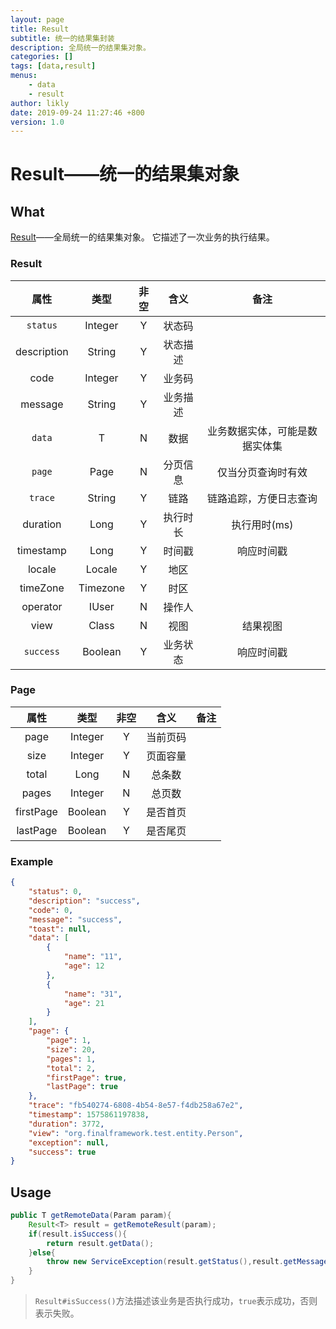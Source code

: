 ```yaml
---
layout: page
title: Result
subtitle: 统一的结果集封装
description: 全局统一的结果集对象。
categories: []
tags: [data,result]
menus:
    - data
    - result
author: likly
date: 2019-09-24 11:27:46 +800
version: 1.0
---
```


# Result——统一的结果集对象

## What

[Result](/final-data/final-data-context/src/main/java/org/finalframework/data/result/Result.java)——全局统一的结果集对象。
它描述了一次业务的执行结果。

### Result

|   属性    |  类型   | 非空 |   含义   | 备注 |
| :-------: | :-----: | :--: | :------: | :--: |
|  `status`  | Integer |  Y   |  状态码  |      |
|  description  | String  |  Y   | 状态描述 |      |
|  code   | Integer |  Y   |  业务码  |      |
|  message  | String  |  Y   | 业务描述 |      |
|   `data`  |    T    |  N   |   数据   | 业务数据实体，可能是数据实体集 |
|   `page`  |    Page    |  N   |   分页信息   | 仅当分页查询时有效 |
|   `trace`   | String  |  Y   |   链路   | 链路追踪，方便日志查询 |
| duration |  Long   |  Y   |  执行时长  | 执行用时(ms) |
| timestamp |  Long   |  Y   |  时间戳  | 响应时间戳 |
| locale |  Locale   |  Y   |  地区  |  |
| timeZone |  Timezone   |  Y   |  时区  |  |
| operator |  IUser   |  N   |  操作人  |  |
| view |  Class  |  N  |  视图  | 结果视图 |
| `success` |  Boolean  |  Y   |  业务状态  | 响应时间戳 |


### Page

|   属性    |  类型   | 非空 |   含义   | 备注 |
| :-------: | :-----: | :--: | :------: | :--: |
|   page    | Integer |  Y   | 当前页码 |      |
|   size    | Integer |  Y   | 页面容量 |      |
|   total   | Long |  N   |  总条数  |      |
|   pages   | Integer |  N   |  总页数  |      |
| firstPage | Boolean |  Y   | 是否首页 |      |
| lastPage  | Boolean |  Y   | 是否尾页 |      |


### Example

```json
{
    "status": 0,
    "description": "success",
    "code": 0,
    "message": "success",
    "toast": null,
    "data": [
        {
            "name": "11",
            "age": 12
        },
        {
            "name": "31",
            "age": 21
        }
    ],
    "page": {
        "page": 1,
        "size": 20,
        "pages": 1,
        "total": 2,
        "firstPage": true,
        "lastPage": true
    },
    "trace": "fb540274-6808-4b54-8e57-f4db258a67e2",
    "timestamp": 1575861197838,
    "duration": 3772,
    "view": "org.finalframework.test.entity.Person",
    "exception": null,
    "success": true
}
```

## Usage

```java
public T getRemoteData(Param param){
    Result<T> result = getRemoteResult(param);
    if(result.isSuccess(){
        return result.getData();
    }else{
        throw new ServiceException(result.getStatus(),result.getMessage());
    }
}
```

> `Result#isSuccess()`方法描述该业务是否执行成功，`true`表示成功，否则表示失败。

